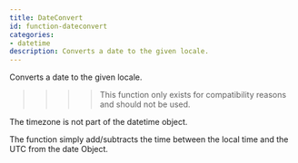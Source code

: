 ```yaml
---
title: DateConvert
id: function-dateconvert
categories:
- datetime
description: Converts a date to the given locale.
---
```


Converts a date to the given locale.

>>>> This function only exists for compatibility reasons and should not be used.

The timezone is not part of the datetime object.

The function simply add/subtracts the time between the local time and the UTC from the date Object.
